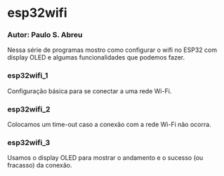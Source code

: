 # esp32wifi

### Autor: Paulo S. Abreu

Nessa série de programas mostro como configurar o wifi no ESP32 com display OLED
e algumas funcionalidades que podemos fazer.

### esp32wifi_1

Configuração básica para se conectar a uma rede Wi-Fi.

### esp32wifi_2

Colocamos um time-out caso a conexão com a rede Wi-Fi não ocorra.

### esp32wifi_3

Usamos o display OLED para mostrar o andamento e o sucesso (ou fracasso) da conexão.


